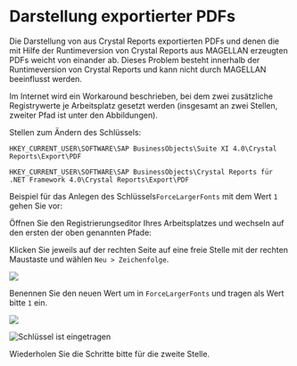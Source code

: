 # Darstellung exportierter PDFs

Die Darstellung von aus Crystal Reports exportierten PDFs und denen die mit Hilfe der Runtimeversion von Crystal Reports aus MAGELLAN erzeugten PDFs weicht von einander ab.
Dieses Problem besteht innerhalb der Runtimeversion von Crystal Reports und kann nicht durch MAGELLAN beeinflusst werden.

Im Internet wird ein Workaround beschrieben, bei dem zwei zusätzliche Registrywerte je Arbeitsplatz gesetzt werden (insgesamt an zwei Stellen, zweiter Pfad ist unter den Abbildungen).

Stellen zum Ändern des Schlüssels:

```HKEY_CURRENT_USER\SOFTWARE\SAP BusinessObjects\Suite XI 4.0\Crystal Reports\Export\PDF```

```HKEY_CURRENT_USER\SOFTWARE\SAP BusinessObjects\Crystal Reports für .NET Framework 4.0\Crystal Reports\Export\PDF```

Beispiel für das Anlegen des Schlüssels`ForceLargerFonts` mit dem Wert `1` gehen Sie vor:

Öffnen Sie den Registrierungseditor Ihres Arbeitsplatzes und wechseln auf den ersten der oben genannten Pfade:

Klicken Sie jeweils auf der rechten Seite auf eine freie Stelle mit der rechten Maustaste und wählen `Neu > Zeichenfolge`.

![](/images/magellan/02.png)

Benennen Sie den neuen Wert um in `ForceLargerFonts` und tragen als Wert bitte `1` ein.

![](/images/magellan/03.png)

![Schlüssel ist eingetragen](/images/magellan/01.png)

Wiederholen Sie die Schritte bitte für die zweite Stelle.
